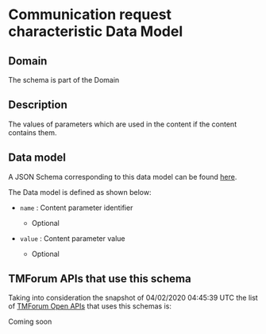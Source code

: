# Communication request characteristic Data Model

## Domain

The  schema is part of the  Domain

## Description

The values of parameters which are used in the content if the content contains them.

## Data model

A JSON Schema corresponding to this data model can be found
[here](https://github.com/tmforum-rand/schemas/blob/candidates/Common/CommunicationRequestCharacteristic.schema.json).

The Data model is defined as shown below:
- `name` : Content parameter identifier

  - Optional

- `value` : Content parameter value

  - Optional





## TMForum APIs that use this schema

Taking into consideration the snapshot of 04/02/2020 04:45:39 UTC the list of [TMForum Open APIs](https://www.tmforum.org/open-apis/) that uses this schemas is:

Coming soon